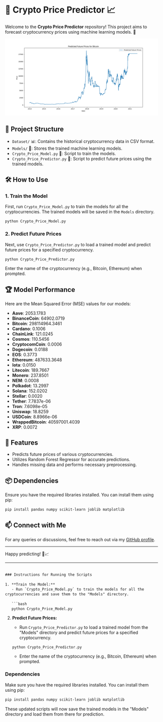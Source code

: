 # 🚀 Crypto Price Predictor 📈

Welcome to the **Crypto Price Predictor** repository! This project aims to forecast cryptocurrency prices using machine learning models. 🌟

![Bitcoin Prediction](https://github.com/Armanx200/Crypto_Price_Predictor/blob/main/Figure.png)

## 📂 Project Structure

- `Dataset/` 📊: Contains the historical cryptocurrency data in CSV format.
- `Models/` 🧠: Stores the trained machine learning models.
- `Crypto_Price_Model.py` 🤖: Script to train the models.
- `Crypto_Price_Predictor.py` 🔮: Script to predict future prices using the trained models.

## 🛠️ How to Use

### 1. Train the Model

First, run `Crypto_Price_Model.py` to train the models for all the cryptocurrencies. The trained models will be saved in the `Models` directory.

```bash
python Crypto_Price_Model.py
```

### 2. Predict Future Prices

Next, use `Crypto_Price_Predictor.py` to load a trained model and predict future prices for a specified cryptocurrency.

```bash
python Crypto_Price_Predictor.py
```

Enter the name of the cryptocurrency (e.g., Bitcoin, Ethereum) when prompted.

## 🏆 Model Performance

Here are the Mean Squared Error (MSE) values for our models:

- **Aave**: 2053.1783
- **BinanceCoin**: 64902.0719
- **Bitcoin**: 298114964.3461
- **Cardano**: 0.1006
- **ChainLink**: 121.0245
- **Cosmos**: 110.5456
- **CryptocomCoin**: 0.0006
- **Dogecoin**: 0.0188
- **EOS**: 0.3773
- **Ethereum**: 487633.3648
- **Iota**: 0.0150
- **Litecoin**: 189.7667
- **Monero**: 237.8501
- **NEM**: 0.0008
- **Polkadot**: 13.2997
- **Solana**: 152.0202
- **Stellar**: 0.0020
- **Tether**: 7.7837e-06
- **Tron**: 7.6098e-05
- **Uniswap**: 18.8259
- **USDCoin**: 8.8966e-06
- **WrappedBitcoin**: 40597001.4039
- **XRP**: 0.0072

## 🌟 Features

- Predicts future prices of various cryptocurrencies.
- Utilizes Random Forest Regressor for accurate predictions.
- Handles missing data and performs necessary preprocessing.

## 📦 Dependencies

Ensure you have the required libraries installed. You can install them using pip:

```bash
pip install pandas numpy scikit-learn joblib matplotlib
```

## 📫 Connect with Me

For any queries or discussions, feel free to reach out via my [GitHub profile](https://github.com/Armanx200).

---

Happy predicting! 🚀📈

---

```

### Instructions for Running the Scripts

1. **Train the Model:**
   - Run `Crypto_Price_Model.py` to train the models for all the cryptocurrencies and save them to the "Models" directory.

   ```bash
   python Crypto_Price_Model.py
   ```

2. **Predict Future Prices:**
   - Run `Crypto_Price_Predictor.py` to load a trained model from the "Models" directory and predict future prices for a specified cryptocurrency.

   ```bash
   python Crypto_Price_Predictor.py
   ```
   - Enter the name of the cryptocurrency (e.g., Bitcoin, Ethereum) when prompted.

### Dependencies
Make sure you have the required libraries installed. You can install them using pip:

```bash
pip install pandas numpy scikit-learn joblib matplotlib
```

These updated scripts will now save the trained models in the "Models" directory and load them from there for prediction.
